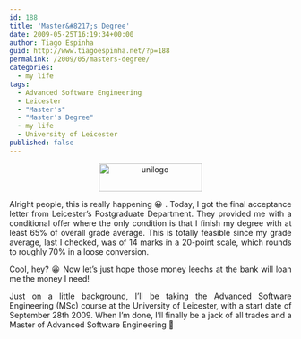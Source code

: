 ```yaml
---
id: 188
title: 'Master&#8217;s Degree'
date: 2009-05-25T16:19:34+00:00
author: Tiago Espinha
guid: http://www.tiagoespinha.net/?p=188
permalink: /2009/05/masters-degree/
categories:
  - my life
tags:
  - Advanced Software Engineering
  - Leicester
  - "Master's"
  - "Master's Degree"
  - my life
  - University of Leicester
published: false
---
```

<p style="text-align: center;">
  <img class="size-full wp-image-190 aligncenter" title="unilogo" src="https://www.tiagoespinha.net/wp-content/uploads/2009/05/unilogo.gif" alt="unilogo" width="184" height="50" />
</p>

<p style="text-align: justify;">
  Alright people, this is really happening 😀 . Today, I got the final acceptance letter from Leicester&#8217;s Postgraduate Department. They provided me with a conditional offer where the only condition is that I finish my degree with at least 65% of overall grade average. This is totally feasible since my grade average, last I checked, was of 14 marks in a 20-point scale, which rounds to roughly 70% in a loose conversion.
</p>

<p style="text-align: justify;">
  Cool, hey? 😀 Now let&#8217;s just hope those money leechs at the bank will loan me the money I need!
</p>

<p style="text-align: justify;">
  Just on a little background, I&#8217;ll be taking the Advanced Software Engineering (MSc) course at the University of Leicester, with a start date of September 28th 2009. When I&#8217;m done, I&#8217;ll finally be a jack of all trades and a Master of Advanced Software Engineering 🙂
</p>
